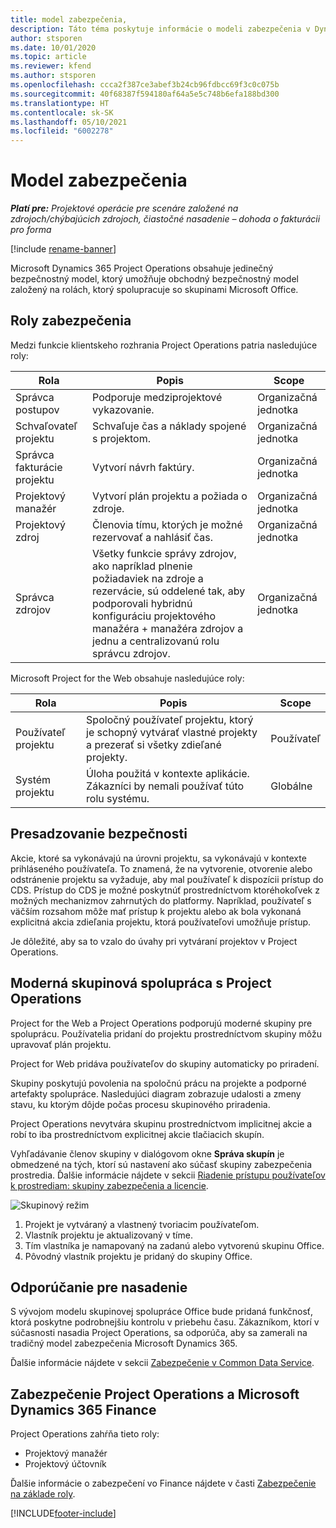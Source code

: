 ```yaml
---
title: model zabezpečenia,
description: Táto téma poskytuje informácie o modeli zabezpečenia v Dynamics 365 Project Operations.
author: stsporen
ms.date: 10/01/2020
ms.topic: article
ms.reviewer: kfend
ms.author: stsporen
ms.openlocfilehash: ccca2f387ce3abef3b24cb96fdbcc69f3c0c075b
ms.sourcegitcommit: 40f68387f594180af64a5e5c748b6efa188bd300
ms.translationtype: HT
ms.contentlocale: sk-SK
ms.lasthandoff: 05/10/2021
ms.locfileid: "6002278"
---
```

# <a name="security-model"></a>Model zabezpečenia

_**Platí pre:** Projektové operácie pre scenáre založené na zdrojoch/chýbajúcich zdrojoch, čiastočné nasadenie – dohoda o fakturácii pro forma_

[!include [rename-banner](~/includes/cc-data-platform-banner.md)]

Microsoft Dynamics 365 Project Operations obsahuje jedinečný bezpečnostný model, ktorý umožňuje obchodný bezpečnostný model založený na rolách, ktorý spolupracuje so skupinami Microsoft Office. 


## <a name="security-roles"></a>Roly zabezpečenia
Medzi funkcie klientskeho rozhrania Project Operations patria nasledujúce roly:

| Rola                          | Popis                                                                                                                                                                 | Scope |
|-------------------------------|-----------------------------------------------------------------------------------------------------------------------------------------------------------------------------|------|
| Správca postupov              | Podporuje medziprojektové vykazovanie.                                                                                                            | Organizačná jednotka              |
| Schvaľovateľ projektu              | Schvaľuje čas a náklady spojené s projektom.                                                                                                                              | Organizačná jednotka |
| Správca fakturácie projektu | Vytvorí návrh faktúry.                                                                                                                                                 | Organizačná jednotka |
| Projektový manažér               | Vytvorí plán projektu a požiada o zdroje.                                                                                                                              | Organizačná jednotka |
| Projektový zdroj              | Členovia tímu, ktorých je možné rezervovať a nahlásiť čas.                                                                                                          | Organizačná jednotka|
| Správca zdrojov              | Všetky funkcie správy zdrojov, ako napríklad plnenie požiadaviek na zdroje a rezervácie, sú oddelené tak, aby podporovali hybridnú konfiguráciu projektového manažéra + manažéra zdrojov a jednu a centralizovanú rolu správcu zdrojov. | Organizačná jednotka |


Microsoft Project for the Web obsahuje nasledujúce roly:

| Rola           | Popis                                                                                                        | Scope  |
|----------------|--------------------------------------------------------------------------------------------------------------------|--------|
| Používateľ projektu   | Spoločný používateľ projektu, ktorý je schopný vytvárať vlastné projekty a prezerať si všetky zdieľané projekty. | Používateľ   |
| Systém projektu | Úloha použitá v kontexte aplikácie. Zákazníci by nemali používať túto rolu systému.                                    | Globálne |

## <a name="security-enforcement"></a>Presadzovanie bezpečnosti
Akcie, ktoré sa vykonávajú na úrovni projektu, sa vykonávajú v kontexte prihláseného používateľa. To znamená, že na vytvorenie, otvorenie alebo odstránenie projektu sa vyžaduje, aby mal používateľ k dispozícii prístup do CDS. Prístup do CDS je možné poskytnúť prostredníctvom ktoréhokoľvek z možných mechanizmov zahrnutých do platformy. Napríklad, používateľ s väčším rozsahom môže mať prístup k projektu alebo ak bola vykonaná explicitná akcia zdieľania projektu, ktorá používateľovi umožňuje prístup.

Je dôležité, aby sa to vzalo do úvahy pri vytváraní projektov v Project Operations.

## <a name="modern-group-collaboration-with-project-operations"></a>Moderná skupinová spolupráca s Project Operations
Project for the Web a Project Operations podporujú moderné skupiny pre spoluprácu. Používatelia pridaní do projektu prostredníctvom skupiny môžu upravovať plán projektu.

Project for Web pridáva používateľov do skupiny automaticky po priradení.

Skupiny poskytujú povolenia na spoločnú prácu na projekte a podporné artefakty spolupráce. Nasledujúci diagram zobrazuje udalosti a zmeny stavu, ku ktorým dôjde počas procesu skupinového priradenia.

Project Operations nevytvára skupinu prostredníctvom implicitnej akcie a robí to iba prostredníctvom explicitnej akcie tlačiacich skupín.

Vyhľadávanie členov skupiny v dialógovom okne **Správa skupín** je obmedzené na tých, ktorí sú nastavení ako súčasť skupiny zabezpečenia prostredia. Ďalšie informácie nájdete v sekcii [Riadenie prístupu používateľov k prostrediam: skupiny zabezpečenia a licencie](/power-platform/admin/control-user-access).

![Skupinový režim](./media/groupsmode.png)

1. Projekt je vytváraný a vlastnený tvoriacim používateľom.
2. Vlastník projektu je aktualizovaný v tíme.
3. Tím vlastníka je namapovaný na zadanú alebo vytvorenú skupinu Office.
4. Pôvodný vlastník projektu je pridaný do skupiny Office.

## <a name="deployment-recommendation"></a>Odporúčanie pre nasadenie
S vývojom modelu skupinovej spolupráce Office bude pridaná funkčnosť, ktorá poskytne podrobnejšiu kontrolu v priebehu času. Zákazníkom, ktorí v súčasnosti nasadia Project Operations, sa odporúča, aby sa zamerali na tradičný model zabezpečenia Microsoft Dynamics 365.

Ďalšie informácie nájdete v sekcii [Zabezpečenie v Common Data Service](/power-platform/admin/wp-security).

## <a name="project-operations-and-microsoft-dynamics-365-finance-security"></a>Zabezpečenie Project Operations a Microsoft Dynamics 365 Finance
Project Operations zahŕňa tieto roly:

- Projektový manažér
- Projektový účtovník

Ďalšie informácie o zabezpečení vo Finance nájdete v časti [Zabezpečenie na základe roly](/dynamics365/fin-ops-core/dev-itpro/sysadmin/role-based-security).




[!INCLUDE[footer-include](../includes/footer-banner.md)]